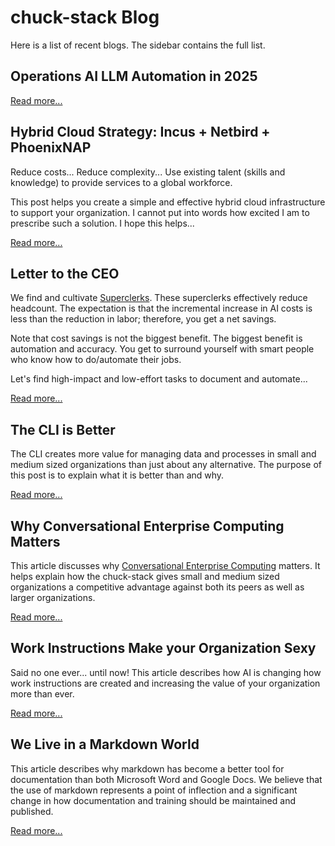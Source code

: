 # chuck-stack Blog

Here is a list of recent blogs. The sidebar contains the full list.

## Operations AI LLM Automation in 2025

[Read more...](./blog-llm-ai-operations-automation.md)

## Hybrid Cloud Strategy: Incus + Netbird + PhoenixNAP

Reduce costs... Reduce complexity... Use existing talent (skills and knowledge) to provide services to a global workforce.

This post helps you create a simple and effective hybrid cloud infrastructure to support your organization. I cannot put into words how excited I am to prescribe such a solution. I hope this helps...

[Read more...](./blog-incus-netbird-phoenixnap.md)

## Letter to the CEO

We find and cultivate [Superclerks](./terminology.md#superclerk). These superclerks effectively reduce headcount. The expectation is that the incremental increase in AI costs is less than the reduction in labor; therefore, you get a net savings.

Note that cost savings is not the biggest benefit. The biggest benefit is automation and accuracy. You get to surround yourself with smart people who know how to do/automate their jobs.

Let's find high-impact and low-effort tasks to document and automate...

[Read more...](./blog-letter-ceo.md)

## The CLI is Better

The CLI creates more value for managing data and processes in small and medium sized organizations than just about any alternative. The purpose of this post is to explain what it is better than and why.

[Read more...](./blog-cli-better.md)

## Why Conversational Enterprise Computing Matters

This article discusses why [Conversational Enterprise Computing](./terminology.md#conversational-enterprise-computing) matters. It helps explain how the chuck-stack gives small and medium sized organizations a competitive advantage against both its peers as well as larger organizations.

[Read more...](./blog-conversational-enterprise-computing.md)

## Work Instructions Make your Organization Sexy

Said no one ever... until now! This article describes how AI is changing how work instructions are created and increasing the value of your organization more than ever.

[Read more...](./blog-work-instruction-sexy.md)

## We Live in a Markdown World

This article describes why markdown has become a better tool for documentation than both Microsoft Word and Google Docs. We believe that the use of markdown represents a point of inflection and a significant change in how documentation and training should be maintained and published.

[Read more...](./blog-live-markdown-world.md)

